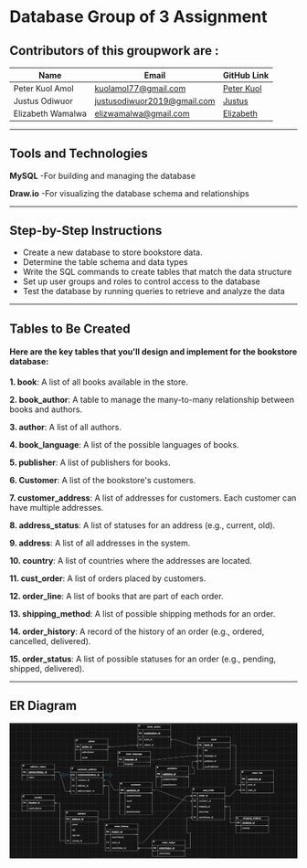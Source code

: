 # Database Group of 3 Assignment
## Contributors of this groupwork are :
|Name|Email|GitHub Link|
| ------- | ------- | ------- |
|Peter Kuol Amol|kuolamol77@gmail.com|[Peter Kuol](https://github.com/Quol04)| 
|Justus Odiwuor|justusodiwuor2019@gmail.com|[Justus](https://github.com/justusodi)|
|Elizabeth Wamalwa|elizwamalwa@gmail.com|[Elizabeth](https://github.com/elizwamalwa)|

---
## Tools and Technologies

**MySQL** -For building and managing the database

**Draw.io** -For visualizing the database schema and relationships

---
## Step-by-Step Instructions
- Create a new database to store bookstore data.
- Determine the table schema and data types
- Write the SQL commands to create tables that match the data structure
- Set up user groups and roles to control access to the database
- Test the database by running queries to retrieve and analyze the data

---
## Tables to Be Created
#### Here are the key tables that you'll design and implement for the bookstore database:

**1. book**: A list of all books available in the store.

**2. book_author**: A table to manage the many-to-many relationship between books and authors.

**3. author**: A list of all authors.

**4. book_language**: A list of the possible languages of books.

**5. publisher**: A list of publishers for books.

**6. Customer**: A list of the bookstore's customers.

**7. customer_address**: A list of addresses for customers. Each customer can have multiple addresses.

**8. address_status**: A list of statuses for an address (e.g., current, old).

**9. address**: A list of all addresses in the system.

**10. country**: A list of countries where the addresses are located.

**11. cust_order**: A list of orders placed by customers.

**12. order_line**: A list of books that are part of each order.

**13. shipping_method**: A list of possible shipping methods for an order.

**14. order_history**: A record of the history of an order (e.g., ordered, cancelled, delivered).

**15. order_status**: A list of possible statuses for an order (e.g., pending, shipped, delivered). 

---
## ER Diagram
![Database Schema](database2.png)

